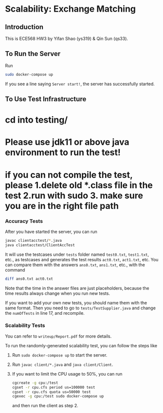 # Scalability: Exchange Matching

## Introduction

This is ECE568 HW3 by Yifan Shao (ys319) & Qin Sun (qs33). 

## To Run the Server

Run

```bash
sudo docker-compose up
```

If you see a line saying `Server start!`, the server has successfully started. 

## To Use Test Infrastructure
# cd into testing/
# Please use jdk11 or above java environment to run the test!
# if you can not compile the test, please 1.delete old *.class file in the test 2.run with sudo 3. make sure you are in the right file path

### Accuracy Tests

After you have started the server, you can run

```bash
javac clientacctest/*.java
java clientacctest/ClientAccTest
```

It will use the testcases under `tests` folder named `test0.txt`, `test1.txt`, etc., as testcases and generates the test results `act0.txt`, `act1.txt`, etc. You can compare them with the answers `ans0.txt`, `ans1.txt`, etc., with the command

```bash
diff ans0.txt act0.txt
```

Note that the time in the answer files are just placeholders, because the time results always change when you run new tests. 

If you want to add your own new tests, you should name them with the same format. Then you need to go to `tests/TestSupplier.java` and change the `numOfTests` in line 17, and recompile. 

### Scalability Tests

You can refer to `writeup/Report.pdf` for more details. 

To run the randomly-generated scalability test, you can follow the steps like

1. Run `sudo docker-compose up` to start the server. 

2. Run `javac client/*.java` and `java client/Client`. 

3. If you want to limit the CPU usage to 50%, you can run

   ```bash
   cgcreate -g cpu:/test
   cgset -r cpu.cfs period us=100000 test
   cgset -r cpu.cfs quota us=50000 test
   cgexec -g cpu:/test sudo docker-compose up
   ```

   and then run the client as step 2. 
